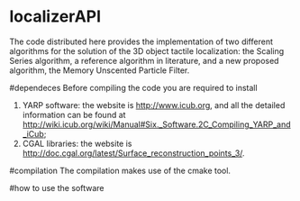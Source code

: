 # localizerAPI
The code distributed here provides the implementation of two different algorithms for the solution of the 3D object tactile localization: the Scaling Series algorithm, a reference algorithm in literature, and a new proposed algorithm, the Memory Unscented Particle Filter.

#dependeces 
Before compiling the code you are required to install 
1. YARP software: the website is http://www.icub.org, and all the detailed information can be found at http://wiki.icub.org/wiki/Manual#Six._Software.2C_Compiling_YARP_and_iCub;
2. CGAL libraries: the website is http://doc.cgal.org/latest/Surface_reconstruction_points_3/.

#compilation
The compilation makes use of the cmake tool.

#how to use the software

